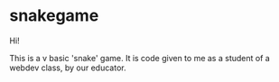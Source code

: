 # snakegame

Hi!


This is a v basic 'snake' game. It is code given to me as a student of a webdev class, by our educator. 
